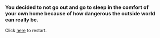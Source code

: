 ### You decided to not go out and go to sleep in the comfort of your own home because of how dangerous the outside world can really be.

Click [here](../home.md) to restart.
